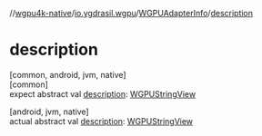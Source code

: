 //[wgpu4k-native](../../../index.md)/[io.ygdrasil.wgpu](../index.md)/[WGPUAdapterInfo](index.md)/[description](description.md)

# description

[common, android, jvm, native]\
[common]\
expect abstract val [description](description.md): [WGPUStringView](../-w-g-p-u-string-view/index.md)

[android, jvm, native]\
actual abstract val [description](description.md): [WGPUStringView](../-w-g-p-u-string-view/index.md)